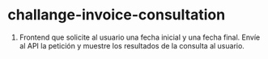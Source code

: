 # challange-invoice-consultation
1. Frontend que solicite al usuario una fecha inicial y una fecha final. Envíe al API la petición y muestre los resultados de la consulta al usuario.
